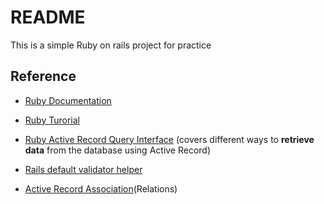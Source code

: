 # README

This is a simple Ruby on rails project for practice

## Reference

- [Ruby Documentation](https://api.rubyonrails.org/)

- [Ruby Turorial](https://gorails.com/)

- [Ruby Active Record Query Interface](https://guides.rubyonrails.org/active_record_querying.html)
  (covers different ways to **retrieve data** from the database using Active Record)

- [Rails default validator helper](https://guides.rubyonrails.org/active_record_validations.html#validation-helpers)

- [Active Record Association](https://guides.rubyonrails.org/association_basics.html)(Relations)
